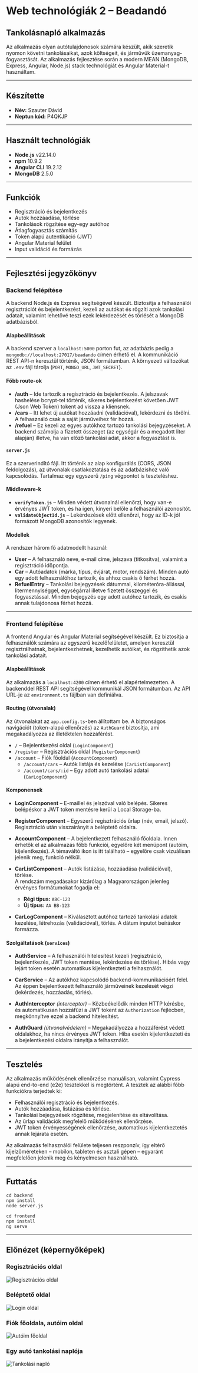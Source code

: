 # Web technológiák 2 – Beadandó
## Tankolásnapló alkalmazás
Az alkalmazás olyan autótulajdonosok számára készült, akik szeretik nyomon követni tankolásaikat, azok költségeit, és járművük üzemanyag-fogyasztását. Az alkalmazás fejlesztése során a modern MEAN (MongoDB, Express, Angular, Node.js) stack technológiát és Angular Material-t használtam.

---

## Készítette
- **Név:** Szauter Dávid  
- **Neptun kód:** P4QKJP  

---

## Használt technológiák
- **Node.js** v22.14.0
- **npm** 10.9.2
- **Angular CLI** 19.2.12
- **MongoDB** 2.5.0

---

## Funkciók
- Regisztráció és bejelentkezés
- Autók hozzáadása, törlése
- Tankolások rögzítése egy-egy autóhoz
- Átlagfogyasztás számítás
- Token alapú autentikáció (JWT)
- Angular Material felület
- Input validáció és formázás

---

## Fejlesztési jegyzőkönyv

### Backend felépítése

A backend Node.js és Express segítségével készült. Biztosítja a felhasználói regisztrációt és bejelentkezést, kezeli az autókat és rögzíti azok tankolási adatait, valamint lehetővé teszi ezek lekérdezését és törlését a MongoDB adatbázisból.

#### Alapbeállítások
A backend szerver a `localhost:5000` porton fut, az adatbázis pedig a `mongodb://localhost:27017/beadando` címen érhető el. A kommunikáció REST API-n keresztül történik, JSON formátumban. A környezeti változókat az `.env` fájl tárolja (`PORT`, `MONGO_URL`, `JWT_SECRET`).

#### Főbb route-ok

- **/auth** – Ide tartozik a regisztráció és bejelentkezés. A jelszavak hashelése bcrypt-tel történik, sikeres bejelentkezést követően JWT (Json Web Token) tokent ad vissza a kliensnek.
- **/cars** – Itt lehet új autókat hozzáadni (validációval), lekérdezni és törölni. A felhasználó csak a saját járműveihez fér hozzá.
- **/refuel** – Ez kezeli az egyes autókhoz tartozó tankolási bejegyzéseket. A backend számolja a fizetett összeget (az egységár és a megadott liter alapján) illetve, ha van előző tankolási adat, akkor a fogyasztást is.

#### `server.js`
Ez a szerverindító fájl. Itt történik az alap konfigurálás (CORS, JSON feldolgozás), az útvonalak csatlakoztatása és az adatbázishoz való kapcsolódás. Tartalmaz egy egyszerű `/ping` végpontot is teszteléshez.

#### Middleware-k

- **`verifyToken.js`** – Minden védett útvonalnál ellenőrzi, hogy van-e érvényes JWT token, és ha igen, kinyeri belőle a felhasználói azonosítót.
- **`validateObjectId.js`** – Lekérdezések előtt ellenőrzi, hogy az ID-k jól formázott MongoDB azonosítók legyenek.

#### Modellek

A rendszer három fő adatmodellt használ:

- **User** – A felhasználó neve, e-mail címe, jelszava (titkosítva), valamint a regisztráció időpontja.
- **Car** – Autóadatok (márka, típus, évjárat, motor, rendszám). Minden autó egy adott felhasználóhoz tartozik, és ahhoz csakis ő férhet hozzá.
- **RefuelEntry** – Tankolási bejegyzések dátummal, kilométeróra-állással, litermennyiséggel, egységárral illetve fizetett összeggel és fogyasztással. Minden bejegyzés egy adott autóhoz tartozik, és csakis annak tulajdonosa férhet hozzá.

---

### Frontend felépítése

A frontend Angular és Angular Material segítségével készült. Ez biztosítja a felhasználók számára az egyszerű kezelőfelületet, amelyen keresztül regisztrálhatnak, bejelentkezhetnek, kezelhetik autóikat, és rögzíthetik azok tankolási adatait.

#### Alapbeállítások

Az alkalmazás a `localhost:4200` címen érhető el alapértelmezetten. A backenddel REST API segítségével kommunikál JSON formátumban. Az API URL-je az `environment.ts` fájlban van definiálva.

#### Routing (útvonalak)

Az útvonalakat az `app.config.ts`-ben állítottam be. A biztonságos navigációt (token-alapú ellenőrzés) az `AuthGuard` biztosítja, ami megakadályozza az illetéktelen hozzáférést.

- `/` – Bejelentkezési oldal (`LoginComponent`)
- `/register` – Regisztrációs oldal (`RegisterComponent`)
- `/account` – Fiók főoldal (`AccountComponent`)
  - `/account/cars` – Autók listája és kezelése (`CarListComponent`)
  - `/account/cars/:id` – Egy adott autó tankolási adatai (`CarLogComponent`)

#### Komponensek

- **LoginComponent** – E-maillel és jelszóval való belépés. Sikeres belépéskor a JWT token mentésre kerül a Local Storage-ba.
- **RegisterComponent** – Egyszerű regisztrációs űrlap (név, email, jelszó). Regisztráció után visszairányít a beléptető oldalra.
- **AccountComponent** – A bejelentkezett felhasználó főoldala. Innen érhetők el az alkalmazás főbb funkciói, egyelőre két menüpont (autóim, kijelentkezés). A témaváltó ikon is itt található – egyelőre csak vizuálisan jelenik meg, funkció nélkül.
- **CarListComponent** – Autók listázása, hozzáadása (validációval), törlése.  
  A rendszám megadásakor kizárólag a Magyarországon jelenleg érvényes formátumokat fogadja el:  
  - **Régi típus:** `ABC-123`  
  - **Új típus:** `AA BB-123`

- **CarLogComponent** – Kiválasztott autóhoz tartozó tankolási adatok kezelése, létrehozás (validációval), törlés. A dátum inputot beíráskor formázza.

#### Szolgáltatások (`services`)

- **AuthService** – A felhasználói hitelesítést kezeli (regisztráció, bejelentkezés, JWT token mentése, lekérdezése és törlése). Hibás vagy lejárt token esetén automatikus kijelentkezteti a felhasználót.
- **CarService** – Az autókhoz kapcsolódó backend-kommunikációért felel. Az éppen bejelentkezett felhasználó járműveinek kezelését végzi (lekérdezés, hozzáadás, törlés).

- **AuthInterceptor** *(interceptor)* – Közbeékelődik minden HTTP kérésbe, és automatikusan hozzáfűzi a JWT tokent az `Authorization` fejlécben, megkönnyítve ezzel a backend hitelesítést.
- **AuthGuard** *(útvonalvédelem)* – Megakadályozza a hozzáférést védett oldalakhoz, ha nincs érvényes JWT token. Hiba esetén kijelentkezteti és a bejelentkezési oldalra irányítja a felhasználót.

---

## Tesztelés

Az alkalmazás működésének ellenőrzése manuálisan, valamint Cypress alapú end-to-end (e2e) tesztekkel is megtörtént. A tesztek az alábbi főbb funkciókra terjedtek ki:

- Felhasználói regisztráció és bejelentkezés.
- Autók hozzáadása, listázása és törlése.
- Tankolási bejegyzések rögzítése, megjelenítése és eltávolítása.
- Az űrlap validációk megfelelő működésének ellenőrzése.
- JWT token érvényességének ellenőrzése, automatikus kijelentkeztetés annak lejárata esetén.

Az alkalmazás felhasználói felülete teljesen reszponzív, így eltérő kijelzőméreteken – mobilon, tableten és asztali gépen – egyaránt megfelelően jelenik meg és kényelmesen használható.

---

## Futtatás

```
cd backend
npm install
node server.js
```

```
cd frontend
npm install
ng serve
```

---

## Előnézet (képernyőképek)

### Regisztrációs oldal
![Regisztrációs oldal](assets/images/register.png)

### Beléptető oldal
![Login oldal](assets/images/login.png)

### Fiók főoldala, autóim oldal
![Autóim főoldal](assets/images/cars.png)

### Egy autó tankolási naplója
![Tankolási napló](assets/images/refuel.png)
